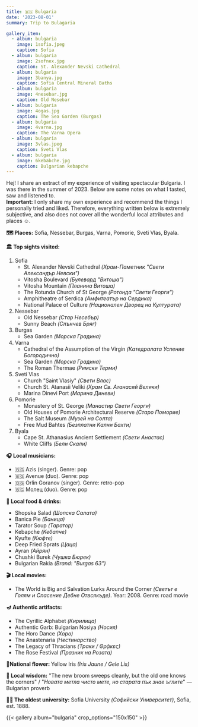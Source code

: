 ```yaml
---
title: 🇧🇬 Bulgaria 
date: '2023-08-01'
summary: Trip to Bulagaria

gallery_item:
  - album: bulgaria
    image: 1sofia.jpeg
    caption: Sofia
  - album: bulgaria
    image: 2sofnex.jpg
    caption: St. Alexander Nevski Cathedral
  - album: bulgaria
    image: 3banya.jpg
    caption: Sofia Central Mineral Baths
  - album: bulgaria
    image: 4nesebar.jpg
    caption: Old Nesebar
  - album: bulgaria
    image: 4ogas.jpg
    caption: The Sea Garden (Burgas)
  - album: bulgaria
    image: 4varna.jpg
    caption: The Varna Opera
  - album: bulgaria
    image: 3vlas.jpeg
    caption: Sveti Vlas
  - album: bulgaria
    image: 6kebabche.jpg
    caption: Bulgarian kebapche
---
```

Hej! I share an extract of my experience of visiting spectacular Bulgaria. I was there in the summer of 2023. Below are some notes on what I tasted, saw and listened to.<br>
<b>Important:</b> I only share my own experience and recommend the things I personally tried and liked. Therefore, everything written below is extremely subjective, and also does not cover all the wonderful local attributes and places ☺️.

<b>🗺 Places:</b> Sofia, Nessebar, Burgas, Varna, Pomorie, Sveti Vlas, Byala.<br>

<b>🏛 Top sights visited: </b>
1. Sofia
    - St. Alexander Nevski Cathedral <i>(Храм-Паметник "Свети Александър Невски")</i>
    - Vitosha Boulevard <i>(Булевард "Витоша")</i>
    - Vitosha Mountain <i>(Планина Витоша)</i>
    - The Rotunda Church of St George <i>(Ротонда "Свети Георги")</i>
    - Amphitheatre of Serdica <i>(Амфитеатър на Сердика)</i>
    - National Palace of Culture <i>(Национален Дворец на Културата)</i>
2. Nessebar
    - Old Nessebar <i>(Стар Несебър)</i>
    - Sunny Beach <i>(Слънчев Бряг)</i>
3. Burgas
    - Sea Garden <i>(Морска Градина)</i>
4. Varna
    - Cathedral of the Assumption of the Virgin <i>(Катедралата Успение Богородично)</i>
    - Sea Garden <i>(Морска Градина)</i>
    - The Roman Thermae <i>(Римски Терми)</i>
5. Sveti Vlas
    - Church "Saint Vlasiy" <i>(Свети Влас)</i>
    - Church St. Atanasii Veliki <i>(Храм Св. Атанасий Велики)</i>
    - Marina Dinevi Port <i>(Марина Диневи)</i>
6. Pomorie
    - Monastery of St. George <i>(Манастир Свети Георги)</i>
    - Old Houses of Pomorie Architectural Reserve <i>(Старо Поморие)</i>
    - The Salt Museum <i>(Музей на Солта)</i>
    - Free Mud Bahtes <i>(Безплатни Кални Бахти)</i>
7. Byala
    - Cape St. Athanasius Ancient Settlement <i>(Свети Анастас)</i>
    - White Cliffs <i>(Бели Cкали)</i>
   

<b>🎧 Local musicians: </b>
- 🇧🇬 Azis (singer). Genre: pop
- 🇧🇬 Avenue (duo). Genre: pop
- 🇧🇬 Orlin Goranov (singer). Genre: retro-pop
- 🇧🇬 Молец (duo). Genre: pop


<b>🥘 Local food & drinks: </b>
- Shopska Salad <i>(Шопска Салата)</i>
- Banica Pie <i>(Баница)</i>
- Tarator Soup <i>(Таратор)</i>
- Kebapche <i>(Кебапче)</i>
- Kyufte <i>(Кюфте)</i>
- Deep Fried Sprats <i>(Цаца)</i>
- Ayran <i>(Айрян)</i>
- Chushki Burek <i>(Чушка Бюрек)</i>
- Bulgarian Rakia <i>(Brand: "Burgas 63")</i>


<b>🎬 Local movies:</b>
- The World is Big and Salvation Lurks Around the Corner <i>(Светът е Голям и Спасение Дебне Отвсякъде)</i>. Year: 2008. Genre: road movie


<b>🪔 Authentic artifacts:</b>
- The Cyrillic Alphabet <i>(Кирилица)</i>
- Authentic Garb: Bulgarian Nosiya <i>(Носия)</i>
- The Horo Dance <i>(Хоро)</i>
- The Anastenaria <i>(Нестинарство)</i>
- The Legacy of Thracians <i>(Траки / Θρᾷκες)</i>
- The Rose Festival <i>(Празник на Розата)</i>


<b>💐National flower: </b> Yellow Iris <i>(Iris Jaune / Gele Lis)</i>


<b>🦉 Local wisdom:</b> "The new broom sweeps cleanly, but the old one knows the corners" / "<i>Новата метла чисто мете, но старата пък знае ъглите</i>" — Bulgarian proverb


<b>👨‍🎓 The oldest university:</b> Sofia University <i>(Софийски Университет)</i>, Sofia, est. 1888.  


{{< gallery album="bulgaria" crop_options="150x150" >}}
   

